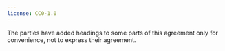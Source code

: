 ```yaml
---
license: CC0-1.0
---
```


The parties have added headings to some parts of this agreement only for convenience, not to express their agreement.
